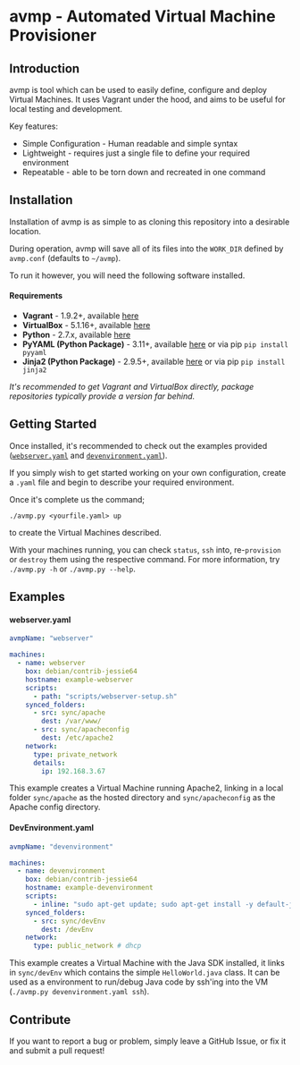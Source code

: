 # avmp - Automated Virtual Machine Provisioner

## Introduction
avmp is tool which can be used to easily define, configure and deploy Virtual Machines. It uses Vagrant under the hood, and aims to be useful for local testing and development.

Key features:
- Simple Configuration - Human readable and simple syntax
- Lightweight - requires just a single file to define your required environment
- Repeatable - able to be torn down and recreated in one command

## Installation
Installation of avmp is as simple to as cloning this repository into a desirable location.

During operation, avmp will save all of its files into the `WORK_DIR` defined by `avmp.conf` (defaults to `~/avmp`).

To run it however, you will need the following software installed.

#### Requirements
- **Vagrant** - 1.9.2+, available [here](https://www.vagrantup.com/downloads.html)
- **VirtualBox** - 5.1.16+, available [here](https://www.virtualbox.org/wiki/Downloads)
- **Python** - 2.7.x, available [here](https://www.python.org/download/releases/)
- **PyYAML (Python Package)** - 3.11+, available [here](http://pyyaml.org/wiki/PyYAML) or via pip `pip install pyyaml`
- **Jinja2 (Python Package)** - 2.9.5+, available [here](https://pypi.python.org/pypi/Jinja2) or via pip `pip install jinja2`

*It's recommended to get Vagrant and VirtualBox directly, package repositories typically provide a version far behind.*

## Getting Started
Once installed, it's recommended to check out the examples provided ([`webserver.yaml`](#examples) and [`devenvironment.yaml`](#examples)).

If you simply wish to get started working on your own configuration, create a `.yaml` file and begin to describe your required environment.

Once it's complete us the command;
```
./avmp.py <yourfile.yaml> up
```
to create the Virtual Machines described.

With your machines running, you can check `status`, `ssh` into, re-`provision` or `destroy` them using the respective command. For more information, try `./avmp.py -h` or `./avmp.py --help`.

## Examples
#### webserver.yaml
```yaml
avmpName: "webserver"

machines:
  - name: webserver
    box: debian/contrib-jessie64
    hostname: example-webserver
    scripts:
      - path: "scripts/webserver-setup.sh"
    synced_folders:
      - src: sync/apache
        dest: /var/www/
      - src: sync/apacheconfig
        dest: /etc/apache2
    network:
      type: private_network
      details:
        ip: 192.168.3.67
```

This example creates a Virtual Machine running Apache2, linking in a local folder `sync/apache` as the hosted directory and `sync/apacheconfig` as the Apache config directory.

#### DevEnvironment.yaml
```yaml
avmpName: "devenvironment"

machines:
  - name: devenvironment
    box: debian/contrib-jessie64
    hostname: example-devenvironment
    scripts:
      - inline: "sudo apt-get update; sudo apt-get install -y default-jdk"
    synced_folders:
      - src: sync/devEnv
        dest: /devEnv
    network:
      type: public_network # dhcp
```

This example creates a Virtual Machine with the Java SDK installed, it links in `sync/devEnv` which contains the simple `HelloWorld.java` class. It can be used as a environment to run/debug Java code by ssh'ing into the VM (`./avmp.py devenvironment.yaml ssh`).

## Contribute
If you want to report a bug or problem, simply leave a GitHub Issue, or fix it and submit a pull request!
